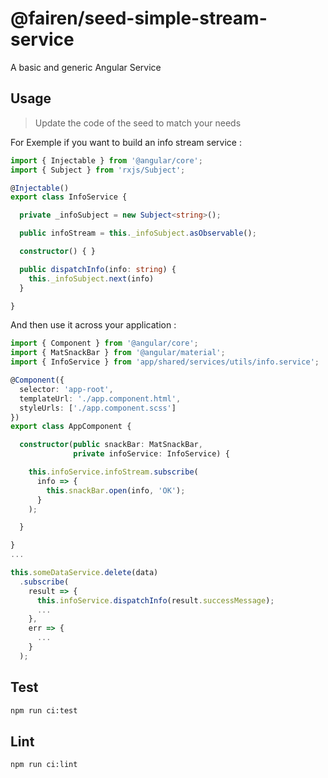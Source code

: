 # @fairen/seed-simple-stream-service

A basic and generic Angular Service

## Usage

> Update the code of the seed to match your needs

For Exemple if you want to build an info stream service : 

```Typescript
import { Injectable } from '@angular/core';
import { Subject } from 'rxjs/Subject';

@Injectable()
export class InfoService {

  private _infoSubject = new Subject<string>();

  public infoStream = this._infoSubject.asObservable();

  constructor() { }

  public dispatchInfo(info: string) {
    this._infoSubject.next(info)
  }

}

```

And then use it across your application : 

```Typescript
import { Component } from '@angular/core';
import { MatSnackBar } from '@angular/material';
import { InfoService } from 'app/shared/services/utils/info.service';

@Component({
  selector: 'app-root',
  templateUrl: './app.component.html',
  styleUrls: ['./app.component.scss']
})
export class AppComponent {

  constructor(public snackBar: MatSnackBar,
              private infoService: InfoService) {

    this.infoService.infoStream.subscribe(
      info => {
        this.snackBar.open(info, 'OK');
      }
    );

  }

}
...

this.someDataService.delete(data)
  .subscribe(
    result => {
      this.infoService.dispatchInfo(result.successMessage);
      ...
    },
    err => {
      ...
    }
  );

```


## Test 
```sh
npm run ci:test
```

## Lint 
```sh
npm run ci:lint
```
